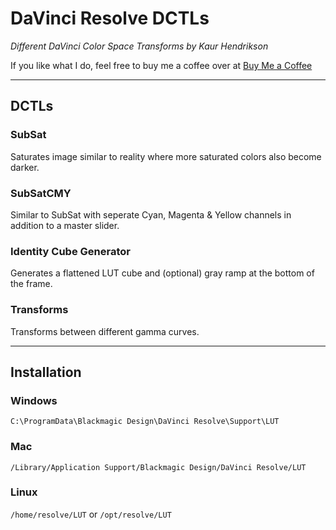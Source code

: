 # DaVinci Resolve DCTLs
*Different DaVinci Color Space Transforms by Kaur Hendrikson*

If you like what I do, feel free to buy me a coffee over at [Buy Me a Coffee](https://www.buymeacoffee.com/kaurhendrikson)

---

## DCTLs
### SubSat
Saturates image similar to reality where more saturated colors also become darker.
### SubSatCMY
Similar to SubSat with seperate Cyan, Magenta & Yellow channels in addition to a master slider.
### Identity Cube Generator
Generates a flattened LUT cube and (optional) gray ramp at the bottom of the frame.
### Transforms
Transforms between different gamma curves.

---

## Installation

### Windows
`C:\ProgramData\Blackmagic Design\DaVinci Resolve\Support\LUT`

### Mac
`/Library/Application Support/Blackmagic Design/DaVinci Resolve/LUT`

### Linux
`/home/resolve/LUT`
or
`/opt/resolve/LUT`
